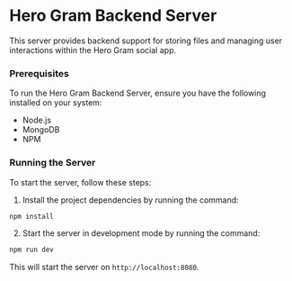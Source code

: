 # Hero Gram Backend Server

This server provides backend support for storing files and managing user interactions within the Hero Gram social app.

### Prerequisites

To run the Hero Gram Backend Server, ensure you have the following installed on your system:

* Node.js 
* MongoDB 
* NPM 

### Running the Server

To start the server, follow these steps:

1. Install the project dependencies by running the command:
```bash
npm install
```
2. Start the server in development mode by running the command:
```bash
npm run dev
```

This will start the server on `http://localhost:8080`.